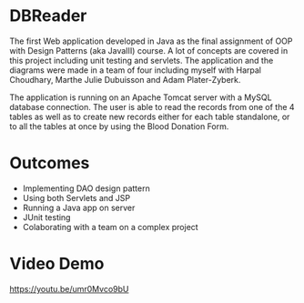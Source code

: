 # DBReader
The first Web application developed in Java as the final assignment of OOP with Design Patterns (aka JavaIII) course. A lot of concepts are covered in this project including unit testing and servlets. The application and the diagrams were made in a team of four including myself with Harpal Choudhary, Marthe Julie Dubuisson and Adam Plater-Zyberk. 

The application is running on an Apache Tomcat server with a MySQL database connection. The user is able to read the records from one of the 4 tables as well as to create new records either for each table standalone, or to all the tables at once by using the Blood Donation Form.

# Outcomes
- Implementing DAO design pattern
- Using both Servlets and JSP
- Running a Java app on server
- JUnit testing
- Colaborating with a team on a complex project

# Video Demo

https://youtu.be/umr0Mvco9bU
